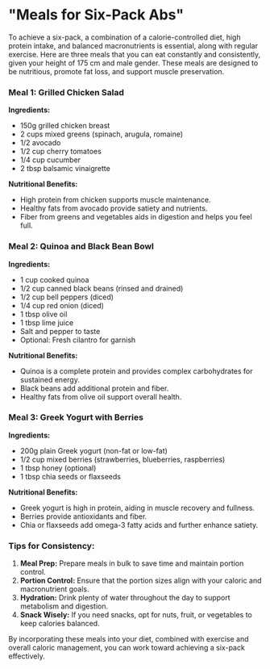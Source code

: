 # "Meals for Six-Pack Abs"

To achieve a six-pack, a combination of a calorie-controlled diet, high protein intake, and balanced macronutrients is essential, along with regular exercise. Here are three meals that you can eat constantly and consistently, given your height of 175 cm and male gender. These meals are designed to be nutritious, promote fat loss, and support muscle preservation.

### Meal 1: Grilled Chicken Salad
**Ingredients:**
- 150g grilled chicken breast
- 2 cups mixed greens (spinach, arugula, romaine)
- 1/2 avocado
- 1/2 cup cherry tomatoes
- 1/4 cup cucumber
- 2 tbsp balsamic vinaigrette

**Nutritional Benefits:**
- High protein from chicken supports muscle maintenance.
- Healthy fats from avocado provide satiety and nutrients.
- Fiber from greens and vegetables aids in digestion and helps you feel full.

### Meal 2: Quinoa and Black Bean Bowl
**Ingredients:**
- 1 cup cooked quinoa
- 1/2 cup canned black beans (rinsed and drained)
- 1/2 cup bell peppers (diced)
- 1/4 cup red onion (diced)
- 1 tbsp olive oil
- 1 tbsp lime juice
- Salt and pepper to taste
- Optional: Fresh cilantro for garnish

**Nutritional Benefits:**
- Quinoa is a complete protein and provides complex carbohydrates for sustained energy.
- Black beans add additional protein and fiber.
- Healthy fats from olive oil support overall health.

### Meal 3: Greek Yogurt with Berries
**Ingredients:**
- 200g plain Greek yogurt (non-fat or low-fat)
- 1/2 cup mixed berries (strawberries, blueberries, raspberries)
- 1 tbsp honey (optional)
- 1 tbsp chia seeds or flaxseeds

**Nutritional Benefits:**
- Greek yogurt is high in protein, aiding in muscle recovery and fullness.
- Berries provide antioxidants and fiber.
- Chia or flaxseeds add omega-3 fatty acids and further enhance satiety.

### Tips for Consistency:
1. **Meal Prep:** Prepare meals in bulk to save time and maintain portion control.
2. **Portion Control:** Ensure that the portion sizes align with your caloric and macronutrient goals.
3. **Hydration:** Drink plenty of water throughout the day to support metabolism and digestion.
4. **Snack Wisely:** If you need snacks, opt for nuts, fruit, or vegetables to keep calories balanced.

By incorporating these meals into your diet, combined with exercise and overall caloric management, you can work toward achieving a six-pack effectively.